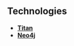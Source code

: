 ## Technologies

* [**Titan**](https://github.com/bio4j/bio4j-titandb)
* [**Neo4j**](https://github.com/bio4j/bio4j-neo4jdb)